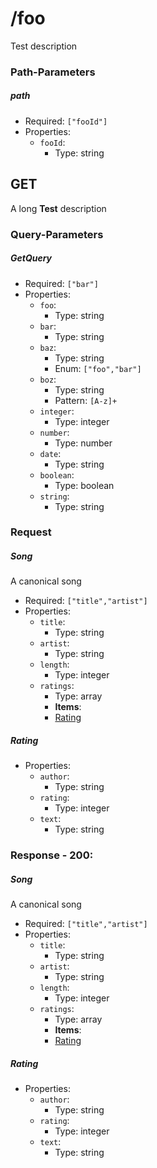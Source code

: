# /foo
Test description
### Path-Parameters
<a name="ObjectId"></a>
##### path
* Required: `["fooId"]`
* Properties:
  * `fooId`:
    * Type: string

## GET 
A long **Test** description
### Query-Parameters
<a name="ObjectId"></a>
##### GetQuery
* Required: `["bar"]`
* Properties:
  * `foo`:
    * Type: string
  * `bar`:
    * Type: string
  * `baz`:
    * Type: string
    * Enum: `["foo","bar"]`
  * `boz`:
    * Type: string
    * Pattern: `[A-z]+`
  * `integer`:
    * Type: integer
  * `number`:
    * Type: number
  * `date`:
    * Type: string
  * `boolean`:
    * Type: boolean
  * `string`:
    * Type: string

### Request
<a name="ObjectId"></a>
##### Song
A canonical song
* Required: `["title","artist"]`
* Properties:
  * `title`:
    * Type: string
  * `artist`:
    * Type: string
  * `length`:
    * Type: integer
  * `ratings`:
    * Type: array
    * __Items__:
    * [Rating](#ObjectId)

<a name="ObjectId"></a>
##### Rating
* Properties:
  * `author`:
    * Type: string
  * `rating`:
    * Type: integer
  * `text`:
    * Type: string



### Response - 200:
<a name="ObjectId"></a>
##### Song
A canonical song
* Required: `["title","artist"]`
* Properties:
  * `title`:
    * Type: string
  * `artist`:
    * Type: string
  * `length`:
    * Type: integer
  * `ratings`:
    * Type: array
    * __Items__:
    * [Rating](#ObjectId)

<a name="ObjectId"></a>
##### Rating
* Properties:
  * `author`:
    * Type: string
  * `rating`:
    * Type: integer
  * `text`:
    * Type: string







